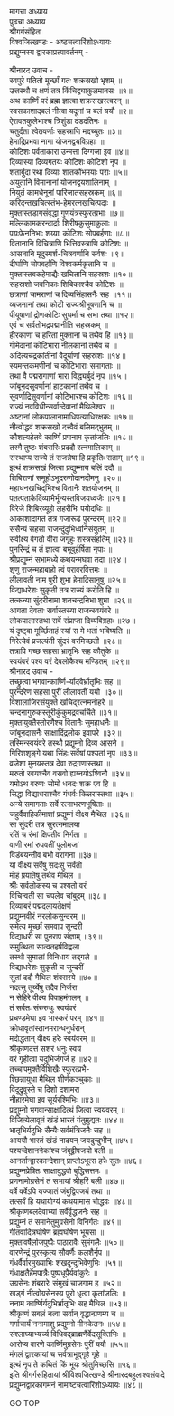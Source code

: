 मागचा अध्याय  
पुढचा अध्याय  
श्रीगर्गसंहिता  
विश्वजित्खण्डः - अष्टचत्वारिंशोऽध्यायः  
प्रद्युम्नस्य द्वारकाप्रत्यावर्तनम् -  
  
श्रीनारद उवाच -  
स्वपुरे पतितो मूर्च्छां गतः शक्रसखो भृशम् ॥  
उत्तस्थौ च क्षणं तत्र किंचिद्व्याकुलमानसः ॥१॥  
अथ कार्ष्णिं परं ब्रह्म ज्ञात्वा शक्रसखस्त्वरन् ॥  
स्वसकाशाद्‌बलं नीत्वा यदूनां च बलं ययौ ॥२॥  
ऐरावतकुलेभाश्च त्रिशुंडा दंडदंतिनः ॥  
चतुर्दंता श्वेतवर्णाः सहस्राणि मदच्युतः ॥३॥  
हेमाद्रिप्रभवा नागा योजनद्वयविग्रहाः ॥  
कोटिशः पर्वताकारा उन्मत्ता दिग्गजा इव ॥४॥  
दिव्यास्या दिव्यगतयः कोटिशः कोटिशो नृप ॥  
शतार्बुदा रथा दिव्याः शातकौंभमयाः पराः ॥५॥  
अयुतानि विमानानां योजनद्वयशालिनाम् ॥  
नियुतं कामधेनूनां पारिजातसहस्रकम् ॥६॥  
करिदन्तखचित्स्तंभ-हेमरत्नखचित्पदाः ॥  
मुक्तास्तडागसंवृद्धा गुणयंत्रस्फुरत्प्रभाः ॥७॥  
मल्लिकामकरन्दार्द्राः शिरीषकुसुमाकुलाः ॥  
पयःफेननिभाः शय्याः कोटिशः सोपबर्हणाः ॥८॥  
वितानानि विचित्राणि भित्तिवस्त्राणि कोटिशः ॥  
आसनानि मृदुस्पर्श-चित्रवर्णानि सर्वशः ॥९॥  
दीर्घाणि चोपबर्हाणि विश्वकर्मकृतानि च ॥  
मुक्तास्तबकहेमाद्यैः खचितानि सहस्रशः ॥१०॥  
सहस्रशो जवनिकाः शिबिकाश्चैव कोटिशः ॥  
छत्राणां चामराणां च दिव्यसिंहासनैः सह ॥११॥  
व्यजनानां तथा कोटी राज्यश्रीभूषणानि च ॥  
पीयूषाणां द्रोणकोटिः सुधर्मा च सभा तथा ॥१२॥  
एवं च सर्वतोभद्रपद्मानीति सहस्रकम् ॥  
हीरकाणां च हरितां मुक्तानां च तथैव हि ॥१३॥  
गोमेदानां कोटिभारा नीलकानां तथैव च ॥  
अदित्यचंद्रकांतीनां वैदूर्याणां सहस्रशः ॥१४॥  
स्यमन्तकमणीनां च कोटिभाराः समागताः ॥  
तथा वै पद्मरागाणां भारा विद्ध्यर्बुदं नृप ॥१५॥  
जांबूनदसुवर्णानां हाटकानां तथैव च ॥  
सुवर्णाद्रिसुवर्णानां कोटिभारश्च कोटिशः ॥१६॥  
राज्यं नवविधीन्सर्वान्देवानां मैथिलेश्वर ॥  
अष्टानां लोकपालानामाधिपत्याधिरक्षकः ॥१७॥  
नीत्वोद्धवं शक्रसखो दत्त्वैवं बलिमद्‌भुतम् ॥  
कौशल्यहेतवे कार्ष्णिं प्रणनाम कृतांजलिः ॥१८॥  
तस्मै तुष्टः शंबरारिः प्रददौ रत्नमालिकाम् ॥  
संस्थाप्य राज्ये तं राजन्नेषा हि प्रकृतिः सताम् ॥१९॥  
इत्थं शक्रसखं जित्वा प्रद्युम्नाय बलिं ददौ ॥  
शिबिराणां समूहोऽभूदरुणोदानदीमनु ॥२०॥  
महाधनखचिद्‌भिश्च वितानैः शतयोजनम् ॥  
पतत्पताकैर्दिव्याभैर्भून्यस्तविजयध्वजैः ॥२१॥  
विरेजे शिबिरव्यूहो लहरीभिः पयोदधिः ॥  
आकाशादागतं तत्र गजारूढं पुरन्दरम् ॥२२॥  
ससैन्यं सहसा राजन्दुंदुभिध्वनिसंयुतम् ॥  
संवीक्ष्य वेगतो वीरा जगृहुः शस्त्रसंहतिम् ॥२३॥  
पुनरिन्द्रं च तं ज्ञात्वा बभूवुर्हर्षिता नृपाः ॥  
श्रीप्रद्युम्नं सभामध्ये कथयन्मघवा तदा ॥२४॥  
शृणु राजन्महाबाहो त्वं परावरवित्तमः ॥  
लीलावती नाम पुरी शुभा हेमाद्रिसानुषु ॥२५॥  
विद्याधरेशः सुकृती तत्र राज्यं करोति हि ॥  
तत्कन्या सुंदरीनामा शतचन्द्रनिभा शुभा ॥२६॥  
आगता देवताः सर्वास्तस्या राजन्स्वयंवरे ॥  
लोकपालास्तथा सर्वे संप्राप्ता दिव्यविग्रहाः ॥२७॥  
यं दृष्ट्वा मूर्च्छिताहं स्यां स मे भर्ता भविष्यति ॥  
गिरेत्येवं प्रजल्पंती सुंदरं वरमिच्छती ॥२८॥  
तत्रापि गच्छ सहसा भ्रातृभिः सह कौतुके ॥  
स्वयंवरं पश्य वरं देवलोकैश्च मण्डितम् ॥२९॥  
श्रीनारद उवाच -  
तच्छ्रुत्वा भगवान्कार्ष्णि-र्यादवैर्भ्रातृभिः सह ॥  
पुरन्दरेण सहसा पुरीं लीलावतीं ययौ ॥३०॥  
विशालाजिरसंयुक्ते खचिद्‌रत्नमनोहरे ॥  
चन्दनागुरुकस्तूरीकुंकुमद्रवचर्चिते ॥३१॥  
मुक्तायुक्तैस्तोरणैश्च वितानैः सुमहाधनैः ॥  
जांबूनदासनैः साक्षादिंद्रलोक इवापरे ॥३२॥  
तस्मिन्स्वयंवरे तस्थौ प्रद्युम्नो दिव्य आसने ॥  
गिरिशशृङ्गे यथा सिंहः सर्वेषां पश्यतां नृप ॥३३॥  
व्रजेशा मुनयस्तत्र देवा रुद्रगणास्तथा ॥  
मरुतो रवयश्चैव वसवो ह्यग्नयोऽश्विनौ ॥३४॥  
यमोऽथ वरुणः सोमो धनदः शक्र एव हि ॥  
सिद्धा विद्याधराश्चैव गंधर्वः किन्नरास्तथा ॥३५॥  
अन्ये समागताः सर्वे रत्नाभरणभूषिताः ॥  
जहुर्वैवाहिकीमाशां प्रद्युम्नं वीक्ष्य मैथिल ॥३६॥  
सा सुंदरी तत्र सुरत्नमालया  
     रतिं च रंभां क्षिपतीव निर्गता ॥  
वाणी रमां रुपवतीं पुलोमजां  
     विडंबयन्तीव बभौ वरांगना ॥३७॥  
यां वीक्ष्य सर्वेषु सदःसु सर्वतो  
     मोहं प्रयातेषु तथैव मैथिल ॥  
श्रीः सर्वलोकस्य च पश्यतो वरं  
     विचिन्वती सा चपलेव चांबुदम् ॥३८॥  
दिव्यांबरं पद्मदलायतेक्षणं  
     प्रद्युम्नवीरं नरलोकसुन्दरम् ॥  
समेत्य मूर्च्छां समवाप सुन्दरी  
     विद्याधरी सा पुनराप संज्ञाम् ॥३९॥  
समुत्थिता सात्वतहर्षविह्वला  
     तस्थौ सुमालां विनिधाय तद्‌गले ॥  
विद्याधरेशः सुकृती च सुन्दरीं  
     सुतां ददौ मैथिल शंबरारये ॥४०॥  
नदत्सु तूर्य्येषु तदैव निर्जरा  
     न सेहिरे वीक्ष्य विवाहमंगलम् ॥  
तं सर्वतः संरुरुधुः स्वयंवरं  
     प्रचण्डमेघा इव भास्करं परम् ॥४१॥  
क्रोधावृतांस्तानमरान्धनुर्धरान्  
     मदोद्धतान् वीक्ष्य हरेः स्वयंवरम् ॥  
श्रीकृष्णदत्तं सशरं धनुः स्वयं  
     वरं गृहीत्वा यदुभिर्जगर्ज ह ॥४२॥  
तच्चापमुक्तैर्विशिखैः स्फुरत्प्रभै-  
     श्छिन्नायुधा मैथिल शीर्णकञ्चुकाः ॥  
विदुद्रुवुस्ते च दिशो दशामरा  
     नीहारमेघा इव सूर्यरश्मिभिः ॥४३॥  
प्रद्युम्नो भगवान्साक्षादित्थं जित्वा स्वयंवरम् ॥  
विजित्येलावृतं खंडं भारतं गंतुमुद्यतः ॥४४॥  
भातृभिर्यदुभिः सैन्यैः सर्वमंत्रिजनैः सह ॥  
आययौ भारतं खंडं नादयन् जयदुन्दुभीन् ॥४५॥  
पश्यन्देशाननेकांश्च जंबूद्वीपजयो बली ॥  
आनर्तान्द्वारकान्देशान् प्राप्तोऽभूत्स हरेः सुतः ॥४६॥  
प्रद्युम्नप्रेषितः साक्षादुद्धवो बुद्धिसत्तमः ॥  
प्रणनामोग्रसेनं तं सभायां श्रीहरिं बली ॥४७॥  
वर्षे वर्षेऽपि यज्जातं जंबुद्विपजयं तथा ॥  
तत्सर्वं हि यथायोग्यं कथयामास चोद्धवः ॥४८॥  
श्रीकृष्णबलदेवाभ्यां सर्वैर्वृद्धजनैः सह ॥  
प्रद्युम्नं तं समानेतुमुग्रसेनो विनिर्गतः ॥४९॥  
गीतवादित्रघोषेण ब्रह्मघोषेण भूयसा ॥  
मुक्तावर्षैर्लाजपुष्पैः पाठारावैः सुमंगलैः ॥५०॥  
वारणेन्द्रं पुरस्कृत्य सौवर्णैः कलशैर्नृप ॥  
गंधर्वैर्वारमुख्याभिः शंखदुन्दुभिवेणुभिः ॥५१॥  
गंधाक्षतैर्हेमपात्रैः पुष्पधूपैर्यवांकुरैः ॥  
उग्रसेनः शंबरारेः संमुखं चाजगाम ह ॥५२॥  
खड्गं नीत्वोग्रसेनस्य पुरो धृत्वा कृतांजलिः ॥  
ननाम कार्ष्णिर्यदुभिर्भ्रातृभिः सह मैथिल ॥५३॥  
श्रीकृष्णं सबलं नत्वा सर्वान् वृद्धान्प्रणम्य च ॥  
गर्गाचार्यं ननामाशु प्रद्युम्नो मीनकेतनः ॥५४॥  
संश्लाघ्याभ्यर्च्य विधिवद्ब्राह्मणैर्वेदसूक्तिभिः ॥  
आरोप्य वारणे कार्ष्णिमुग्रसेनः पुरीं ययौ ॥५५॥  
मंगलं द्वारकायां च सर्वत्राभूद्गृहे गृहे ॥  
इत्थं नृप ते कथितं किं भूयः श्रोतुमिच्छसि ॥५६॥  
इति श्रीगर्गसंहितायां श्रीविश्वजित्खण्डे श्रीनारदबहुलाश्वसंवादे  
प्रद्युम्नद्वारकागमनं नामाष्टचत्वारिंशोऽध्यायः ॥४८॥  
  
GO TOP
